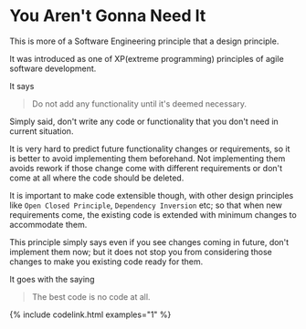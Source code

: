 # You Aren't Gonna Need It
This is more of a Software Engineering principle that a design principle.

It was introduced as one of XP(extreme programming) principles of agile software development.

It says
> Do not add any functionality until it's deemed necessary.

Simply said, don't write any code or functionality that you don't need in current situation.

It is very hard to predict future functionality changes or requirements, so it is better to avoid implementing them beforehand.
Not implementing them avoids rework if those change come with different requirements or don't come at all where the code should be deleted.

It is important to make code extensible though, with other design principles like `Open Closed Principle`, `Dependency Inversion` etc; 
so that when new requirements come, the existing code is extended with minimum changes to accommodate them.

This principle simply says even if you see changes coming in future, don't implement them now;
but it does not stop you from considering those changes to make you existing code ready for them.

It goes with the saying
> The best code is no code at all.  

{% include codelink.html examples="1" %}